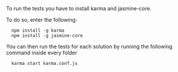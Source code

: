 To run the tests you have to install karma and jasmine-core.

To do so, enter the following:
```
  npm install -g karma
  npm install -g jasmine-core
```

You can then run the tests for each solution by running the following command inside every folder
```
  karma start karma.conf.js
```